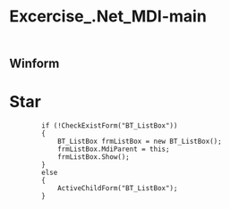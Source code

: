 # Excercise_.Net_MDI-main
<br> Winform </br>
--------------------------------------
# Star

            if (!CheckExistForm("BT_ListBox"))
            {
                BT_ListBox frmListBox = new BT_ListBox();
                frmListBox.MdiParent = this;
                frmListBox.Show();
            }
            else
            {
                ActiveChildForm("BT_ListBox");
            }
